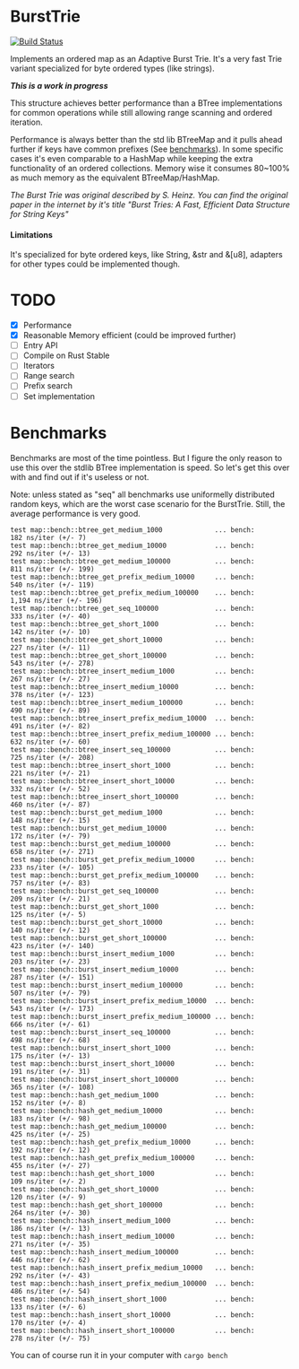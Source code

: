 # BurstTrie

[![Build Status](https://travis-ci.org/arthurprs/burst-trie.svg)](https://travis-ci.org/arthurprs/burst-trie)

Implements an ordered map as an Adaptive Burst Trie. It's a very fast Trie variant specialized for byte ordered types (like strings).

***This is a work in progress***

This structure achieves better performance than a BTree implementations for common operations while
still allowing range scanning and ordered iteration.

Performance is always better than the std lib BTreeMap and it pulls ahead further if keys have common prefixes (See [benchmarks](#benchmarks)). In some specific cases it's even comparable to a HashMap while keeping the extra functionality of an ordered collections.
Memory wise it consumes 80~100% as much memory as the equivalent BTreeMap/HashMap.

*The Burst Trie was original described by S. Heinz. You can find the original paper in the internet by it's title
"Burst Tries: A Fast, Efficient Data Structure for String Keys"*

#### Limitations

It's specialized for byte ordered keys, like String, &str and &[u8], adapters for other types could be implemented though.

# TODO

- [x] Performance
- [x] Reasonable Memory efficient (could be improved further)
- [ ] Entry API
- [ ] Compile on Rust Stable
- [ ] Iterators
- [ ] Range search
- [ ] Prefix search
- [ ] Set implementation

# Benchmarks

Benchmarks are most of the time pointless. But I figure the only reason to use this over the stdlib BTree implementation is speed. So let's get this over with and find out if it's useless or not.

Note: unless stated as "seq" all benchmarks use uniformelly distributed random keys, which are the worst case scenario for the BurstTrie. Still, the average performance is very good.

```
test map::bench::btree_get_medium_1000             ... bench:         182 ns/iter (+/- 7)
test map::bench::btree_get_medium_10000            ... bench:         292 ns/iter (+/- 13)
test map::bench::btree_get_medium_100000           ... bench:         811 ns/iter (+/- 199)
test map::bench::btree_get_prefix_medium_10000     ... bench:         540 ns/iter (+/- 119)
test map::bench::btree_get_prefix_medium_100000    ... bench:       1,194 ns/iter (+/- 196)
test map::bench::btree_get_seq_100000              ... bench:         333 ns/iter (+/- 40)
test map::bench::btree_get_short_1000              ... bench:         142 ns/iter (+/- 10)
test map::bench::btree_get_short_10000             ... bench:         227 ns/iter (+/- 11)
test map::bench::btree_get_short_100000            ... bench:         543 ns/iter (+/- 278)
test map::bench::btree_insert_medium_1000          ... bench:         267 ns/iter (+/- 27)
test map::bench::btree_insert_medium_10000         ... bench:         378 ns/iter (+/- 123)
test map::bench::btree_insert_medium_100000        ... bench:         490 ns/iter (+/- 89)
test map::bench::btree_insert_prefix_medium_10000  ... bench:         491 ns/iter (+/- 82)
test map::bench::btree_insert_prefix_medium_100000 ... bench:         632 ns/iter (+/- 60)
test map::bench::btree_insert_seq_100000           ... bench:         725 ns/iter (+/- 208)
test map::bench::btree_insert_short_1000           ... bench:         221 ns/iter (+/- 21)
test map::bench::btree_insert_short_10000          ... bench:         332 ns/iter (+/- 52)
test map::bench::btree_insert_short_100000         ... bench:         460 ns/iter (+/- 87)
test map::bench::burst_get_medium_1000             ... bench:         148 ns/iter (+/- 15)
test map::bench::burst_get_medium_10000            ... bench:         172 ns/iter (+/- 79)
test map::bench::burst_get_medium_100000           ... bench:         658 ns/iter (+/- 271)
test map::bench::burst_get_prefix_medium_10000     ... bench:         233 ns/iter (+/- 105)
test map::bench::burst_get_prefix_medium_100000    ... bench:         757 ns/iter (+/- 83)
test map::bench::burst_get_seq_100000              ... bench:         209 ns/iter (+/- 21)
test map::bench::burst_get_short_1000              ... bench:         125 ns/iter (+/- 5)
test map::bench::burst_get_short_10000             ... bench:         140 ns/iter (+/- 12)
test map::bench::burst_get_short_100000            ... bench:         423 ns/iter (+/- 140)
test map::bench::burst_insert_medium_1000          ... bench:         203 ns/iter (+/- 23)
test map::bench::burst_insert_medium_10000         ... bench:         287 ns/iter (+/- 151)
test map::bench::burst_insert_medium_100000        ... bench:         507 ns/iter (+/- 79)
test map::bench::burst_insert_prefix_medium_10000  ... bench:         543 ns/iter (+/- 173)
test map::bench::burst_insert_prefix_medium_100000 ... bench:         666 ns/iter (+/- 61)
test map::bench::burst_insert_seq_100000           ... bench:         498 ns/iter (+/- 68)
test map::bench::burst_insert_short_1000           ... bench:         175 ns/iter (+/- 13)
test map::bench::burst_insert_short_10000          ... bench:         191 ns/iter (+/- 31)
test map::bench::burst_insert_short_100000         ... bench:         365 ns/iter (+/- 108)
test map::bench::hash_get_medium_1000              ... bench:         152 ns/iter (+/- 8)
test map::bench::hash_get_medium_10000             ... bench:         183 ns/iter (+/- 98)
test map::bench::hash_get_medium_100000            ... bench:         425 ns/iter (+/- 25)
test map::bench::hash_get_prefix_medium_10000      ... bench:         192 ns/iter (+/- 12)
test map::bench::hash_get_prefix_medium_100000     ... bench:         455 ns/iter (+/- 27)
test map::bench::hash_get_short_1000               ... bench:         109 ns/iter (+/- 2)
test map::bench::hash_get_short_10000              ... bench:         120 ns/iter (+/- 9)
test map::bench::hash_get_short_100000             ... bench:         264 ns/iter (+/- 30)
test map::bench::hash_insert_medium_1000           ... bench:         186 ns/iter (+/- 13)
test map::bench::hash_insert_medium_10000          ... bench:         271 ns/iter (+/- 35)
test map::bench::hash_insert_medium_100000         ... bench:         446 ns/iter (+/- 62)
test map::bench::hash_insert_prefix_medium_10000   ... bench:         292 ns/iter (+/- 43)
test map::bench::hash_insert_prefix_medium_100000  ... bench:         486 ns/iter (+/- 54)
test map::bench::hash_insert_short_1000            ... bench:         133 ns/iter (+/- 6)
test map::bench::hash_insert_short_10000           ... bench:         170 ns/iter (+/- 4)
test map::bench::hash_insert_short_100000          ... bench:         278 ns/iter (+/- 75)
```

You can of course run it in your computer with ```cargo bench```
